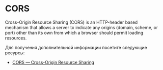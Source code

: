 # CORS

Cross-Origin Resource Sharing (CORS) is an HTTP-header based mechanism that allows a server to indicate any origins (domain, scheme, or port) other than its own from which a browser should permit loading resources.

Для получения дополнительной информации посетите следующие ресурсы:

- [CORS — Cross-Origin Resource Sharing](https://developer.mozilla.org/en-US/docs/Web/HTTP/CORS)
